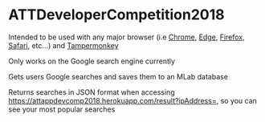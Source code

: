 # ATTDeveloperCompetition2018

Intended to be used with any major browser (i.e [Chrome](https://www.google.com/chrome/?brand=CHBD&gclid=EAIaIQobChMIpJjgpfmD3AIVkNlkCh3s0gZsEAAYASAAEgIb4PD_BwE&gclsrc=aw.ds&dclid=COOrgqf5g9wCFUUDrQYdbOUEBQ), [Edge](https://www.microsoft.com/en-us/windows/microsoft-edge), [Firefox](https://www.mozilla.org/en-US/firefox/new/), [Safari](https://www.apple.com/safari/), etc...) and [Tampermonkey](https://tampermonkey.net/)

Only works on the Google search engine currently

Gets users Google searches and saves them to an MLab database

Returns searches in JSON format when accessing https://attappdevcomp2018.herokuapp.com/result?ipAddress=<your IP Address>, so you can see your most popular searches
